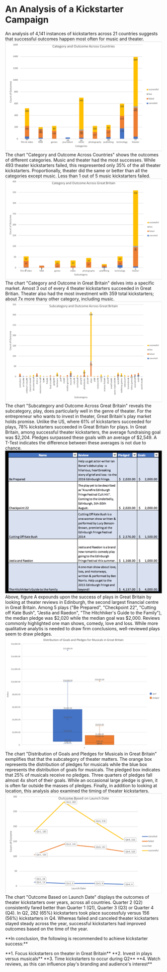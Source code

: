 # An Analysis of a Kickstarter Campaign
An analysis of 4,141 instances of kickstarters across 21 countries suggests that successful outcomes happen most often for  music and theater.
![Category and Outcomes Across Countries.png](https://github.com/dagibbins186/Kickstarter-Analysis/blob/main/Kickstarter%20Graphs/Category%20and%20Outcome%20Across%20Countries.png)
The chart "Category and Outcome Across Countries" shows the outcomes of different categories. Music and theater had the most successes. While 493 theater kickstarters failed, this respresented only 35% of the all theater kickstarters. Proportionally, theater did the same or better than all the categories except music. Less than 1 out of 5 music kickstarters failed.
![Category_and_Outcomes_Across_Great_Britain](https://github.com/dagibbins186/Kickstarter-Analysis/blob/main/Kickstarter%20Graphs/Category_and_Outcomes_Across_Great_Britain.png)
The chart "Category and Outcome in Great Britain" delves into a specific market. Amost 3 out of every 4 theater kickstarters succeeded in Great Britian. Theater also had the most investment with 359 total kickstarters; about 7x more thany other category, including music.
![Subcategory_and_Outcomes_in_Great_Britain](https://github.com/dagibbins186/Kickstarter-Analysis/blob/main/Kickstarter%20Graphs/Subcategory_and_Outcomes_in_Great_Britain.png)
The chart "Subcategory and Outcome Across Great Britain" reveals the subcategory, play, does particularly well in the genre of theater. For the entrepreneur who wants to invest in theater, Great Britain's play market holds promise. Unlike the US, where 61% of kickstarters succeeded for plays, 78% kickstarters succeeded in Great Britain for plays. In Great Britain, among successful theater kickstarters, the average fundraising goal was $2,204. Pledges surpassed these goals with an average of $2,549. A T-Test indicates the difference between these averages is not due to chance. 
![Edinburgh_Research](https://github.com/dagibbins186/Kickstarter-Analysis/blob/main/Kickstarter%20Graphs/Edinburgh_Research.png)
Above, figure A expounds upon the success of plays in Great Britain by looking at theater reviews in Edinburgh, the second largest financial centre in Great Britain. Among 5 plays ("Be Prepared", "Checkpoint 22", "Cutting off Kate Bush", "Jestia and Raedon", "The Hitchhiker's Guide to the Family"), the median pledge was $2,020 while the median goal was $2,000. Reviews commonly highlighted one man shows, comedy, love and loss. While more qualitative analytis is needed to draw firm conclusions, well-reviewed plays seem to draw pledges.
![Distribution%20of%20Goals%20and%20Pledges%20for%20Musicals%20in%20Great%20Britain](https://github.com/dagibbins186/Kickstarter-Analysis/blob/main/Kickstarter%20Graphs/Distribution%20of%20Goals%20and%20Pledges%20for%20Musicals%20in%20Great%20Britain.png)
The chart "Distribution of Goals and Pledges for Musicals in Great Britain" exmplifies that that the subcategory of theater matters. The orange box represents the distribution of pledges for musicals while the blue box represents the distribution of goals for musicals. The pledged box indicates that 25% of musicals receive no pledges. Three quarters of pledges fall almost 4x short of their goals. While an occasional large pledge is given, it is often far outside the masses of pledges.
Finally, in addition to looking at location, this analysis also examined the timing of theater kickstarters.
![Outcome_Based_on_Launch_Date](https://github.com/dagibbins186/Kickstarter-Analysis/blob/main/Kickstarter%20Graphs/Outcome_Based_on_Launch_Date.png)
The chart "Outcome Based on Launch Date" displays the outcomes of theater kickstarters over years, across all countries. Quarter 2 (Q2) consistently fared better than Quarter 1 (Q1), Quarter 3 (Q3) or Quarter 4 (Q4). In Q2, 282 (65%) kickstarters took place successfuly versus 156 (56%) kickstarters in Q4. Whereas failed and canceled theater kickstarters stayed steady across the year, successful kickstarters had improved outcomes based on the time of the year.
<p>**In conclusion, the following is recommended to achieve kickstarter success:**</p>
**1. Focus kickstarters on theater in Great Britain**
**2. Invest in plays versus musicals**
**3. Time kickstarters to occur during Q2**
**4. Watch reviews, as this can influence play's branding and audience's interest**
